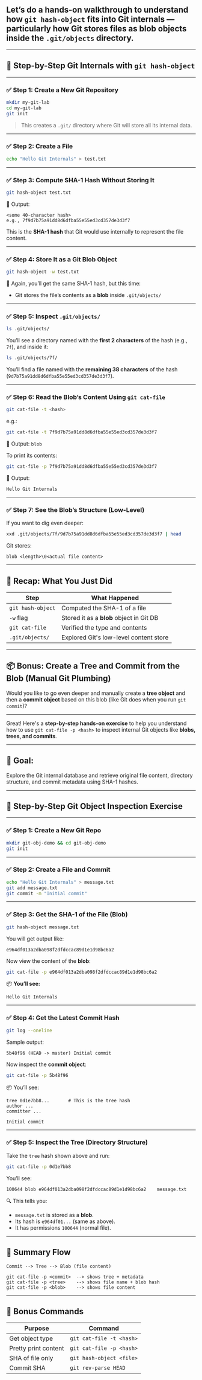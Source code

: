 ## Let’s do a **hands-on walkthrough** to understand how `git hash-object` fits into **Git internals** — particularly how Git stores files as **blob objects** inside the `.git/objects` directory.

---

## 🧪 Step-by-Step Git Internals with `git hash-object`

---

### ✅ Step 1: Create a New Git Repository

```bash
mkdir my-git-lab
cd my-git-lab
git init
```

> This creates a `.git/` directory where Git will store all its internal data.

---

### ✅ Step 2: Create a File

```bash
echo "Hello Git Internals" > test.txt
```

---

### ✅ Step 3: Compute SHA-1 Hash Without Storing It

```bash
git hash-object test.txt
```

🔸 Output:

```
<some 40-character hash>
e.g., 7f9d7b75a91dd8d6dfba55e55ed3cd357de3d3f7
```

This is the **SHA-1 hash** that Git would use internally to represent the file content.

---

### ✅ Step 4: Store It as a Git Blob Object

```bash
git hash-object -w test.txt
```

🔸 Again, you’ll get the same SHA-1 hash, but this time:

* Git stores the file’s contents as a **blob** inside `.git/objects/`

---

### ✅ Step 5: Inspect `.git/objects/`

```bash
ls .git/objects/
```

You’ll see a directory named with the **first 2 characters** of the hash (e.g., `7f`), and inside it:

```bash
ls .git/objects/7f/
```

You’ll find a file named with the **remaining 38 characters** of the hash (`9d7b75a91dd8d6dfba55e55ed3cd357de3d3f7`).

---

### ✅ Step 6: Read the Blob’s Content Using `git cat-file`

```bash
git cat-file -t <hash>
```

e.g.:

```bash
git cat-file -t 7f9d7b75a91dd8d6dfba55e55ed3cd357de3d3f7
```

🔹 Output: `blob`

To print its contents:

```bash
git cat-file -p 7f9d7b75a91dd8d6dfba55e55ed3cd357de3d3f7
```

🔹 Output:

```
Hello Git Internals
```

---

### ✅ Step 7: See the Blob’s Structure (Low-Level)

If you want to dig even deeper:

```bash
xxd .git/objects/7f/9d7b75a91dd8d6dfba55e55ed3cd357de3d3f7 | head
```

Git stores:

```
blob <length>\0<actual file content>
```

---

## 🧠 Recap: What You Just Did

| Step              | What Happened                            |
| ----------------- | ---------------------------------------- |
| `git hash-object` | Computed the SHA-1 of a file             |
| `-w` flag         | Stored it as a **blob** object in Git DB |
| `git cat-file`    | Verified the type and contents           |
| `.git/objects/`   | Explored Git's low-level content store   |

---

## 📦 Bonus: Create a Tree and Commit from the Blob (Manual Git Plumbing)

Would you like to go even deeper and manually create a **tree object** and then a **commit object** based on this blob (like Git does when you run `git commit`)?



---

Great! Here's a **step-by-step hands-on exercise** to help you understand how to use `git cat-file -p <hash>` to inspect internal Git objects like **blobs, trees, and commits**.

---

## 🧪 Goal:

Explore the Git internal database and retrieve original file content, directory structure, and commit metadata using SHA-1 hashes.

---

## 📁 Step-by-Step Git Object Inspection Exercise

---

### ✅ Step 1: Create a New Git Repo

```bash
mkdir git-obj-demo && cd git-obj-demo
git init
```

---

### ✅ Step 2: Create a File and Commit

```bash
echo "Hello Git Internals" > message.txt
git add message.txt
git commit -m "Initial commit"
```

---

### ✅ Step 3: Get the SHA-1 of the File (Blob)

```bash
git hash-object message.txt
```

You will get output like:

```
e964df013a2dba098f2dfdccac89d1e1d98bc6a2
```

Now view the content of the **blob**:

```bash
git cat-file -p e964df013a2dba098f2dfdccac89d1e1d98bc6a2
```

📦 **You’ll see:**

```
Hello Git Internals
```

---

### ✅ Step 4: Get the Latest Commit Hash

```bash
git log --oneline
```

Sample output:

```
5b48f96 (HEAD -> master) Initial commit
```

Now inspect the **commit object**:

```bash
git cat-file -p 5b48f96
```

📦 You’ll see:

```
tree 0d1e7bb8...       # This is the tree hash
author ...
committer ...

Initial commit
```

---

### ✅ Step 5: Inspect the Tree (Directory Structure)

Take the `tree` hash shown above and run:

```bash
git cat-file -p 0d1e7bb8
```

You’ll see:

```
100644 blob e964df013a2dba098f2dfdccac89d1e1d98bc6a2	message.txt
```

🔍 This tells you:

* `message.txt` is stored as a **blob**.
* Its hash is `e964df01...` (same as above).
* It has permissions `100644` (normal file).

---

## 🔁 Summary Flow

```text
Commit --> Tree --> Blob (file content)

git cat-file -p <commit>  --> shows tree + metadata
git cat-file -p <tree>    --> shows file name + blob hash
git cat-file -p <blob>    --> shows file content
```

---

## 🧰 Bonus Commands

| Purpose              | Command                  |
| -------------------- | ------------------------ |
| Get object type      | `git cat-file -t <hash>` |
| Pretty print content | `git cat-file -p <hash>` |
| SHA of file only     | `git hash-object <file>` |
| Commit SHA           | `git rev-parse HEAD`     |

